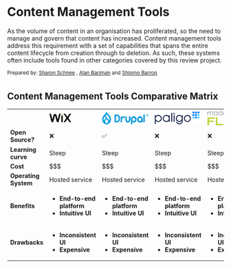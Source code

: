 # Content Management Tools
As the volume of content in an organisation has proliferated, so the need to manage and govern that content has increased. Content management tools address this requirement with a set of capabilities that spans the entire content lifecycle from creation through to deletion. As such, these systems often include tools found in other categories covered by this review project.<p>

<sup>Prepared by:
<a href="https://www.linkedin.com/in/sol-barron-36a07a1/">Sharon Schnee</a> , <a href="https://www.linkedin.com/in/sol-barron-36a07a1/">Alan Bariman</a>  and <a href="https://www.linkedin.com/in/sol-barron-36a07a1/">Shlomo Barron</a> 
##

## Content Management Tools Comparative Matrix
<table>
  <th>
    <td><b><img src='Wixlogo.png' height='20'></td> 
    <td><b><img src='drupal.png' height='30'></td> 
    <td><sub><img src='paligo-logo-1.png' height='30'></sub></td> 
    <td><b><img src='MadCapFlare-Logo.png' height='35'></td> 
    <td><img src='WordPress-cropped-logo.png' height='30'></td> 
    <td><img src='Heretto-2.png' height='20'></td> 
  </th>
  <tr>
    <td><b>Open Source?</td>
    <td>&#10060</td>
    <td>&#9989</td>
    <td>&#10060</td>
    <td>&#10060</td>
    <td>&#9989</td>
    <td>&#10060</td>
  </tr>
  <tr>
    <td><b>Learning curve</td>
    <td>Steep</td>
    <td>Steep</td>
    <td>Steep</td>
    <td>Steep</td>
    <td>Steep</td>
    <td>Steep</td>
  </tr> 
  <tr>
    <td><b>Cost</td>
    <td>$$$</td>
    <td>$$$</td>
    <td>$$$</td>
    <td>$$$</td>
    <td>$$$</td>
    <td>$$$</td>
  </tr>
  <tr>
    <td><b>Operating System</td>
    <td>Hosted service</td>
    <td>Hosted service</td>
    <td>Hosted service</td>
    <td>Hosted service</td>
    <td>Hosted service</td>
    <td>Hosted service</td>
  </tr> 
  <tr>
    <td><b>Benefits</td>
  <td>
    <ul>
      <li><b>End-to-end platform</b></li>
      <li><b>Intuitive UI</b></li>
    </ul>
  </td>
<td>
    <ul>
      <li><b>End-to-end platform</b></li>
       <li><b>Intuitive UI</b></li>
    </ul>
  </td>
<td>
    <ul>
      <li><b>End-to-end platform</b></li>
      <li><b>Intuitive UI</b></li>
    </ul>
  </td>
<td>
    <ul>
      <li><b>End-to-end platform</b></li>
      <li><b>Intuitive UI</b></li>
    </ul>
  </td>
<td>
    <ul>
      <li><b>End-to-end platform</b></li>
       <li><b>Intuitive UI</b></li>
    </ul>
  </td>
<td>
    <ul>
      <li><b>End-to-end platform</b></li>
      <li><b>Intuitive UI</b></li>
    </ul>
  </td>
</tr>
<tr>
  <td><b>Drawbacks</td>
<td>
    <ul>
      <li><b>Inconsistent UI</b></li>
      <li><b>Expensive</b></li>
    </ul>
  </td> 
<td>
    <ul>
      <li><b>Inconsistent UI</b></li>
      <li><b>Expensive</b></li>
    </ul>
  </td> 
<td>
    <ul>
       <li><b>Inconsistent UI</b></li>
      <li><b>Expensive</b></li>
    </ul>
  </td> 
<td>
    <ul>
      <li><b>Inconsistent UI</b></li>
      <li><b>Expensive</b></li>
    </ul>
  </td> 
<td>
    <ul>
      <li><b>Inconsistent UI</b></li>
      <li><b>Expensive</b></li>
    </ul>
  </td> 
  <td>
    <ul>
      <li><b>Inconsistent UI</b></li>
      <li><b>Expensive</b></li>
    </ul>
  </td> 
</tr>
</table>
